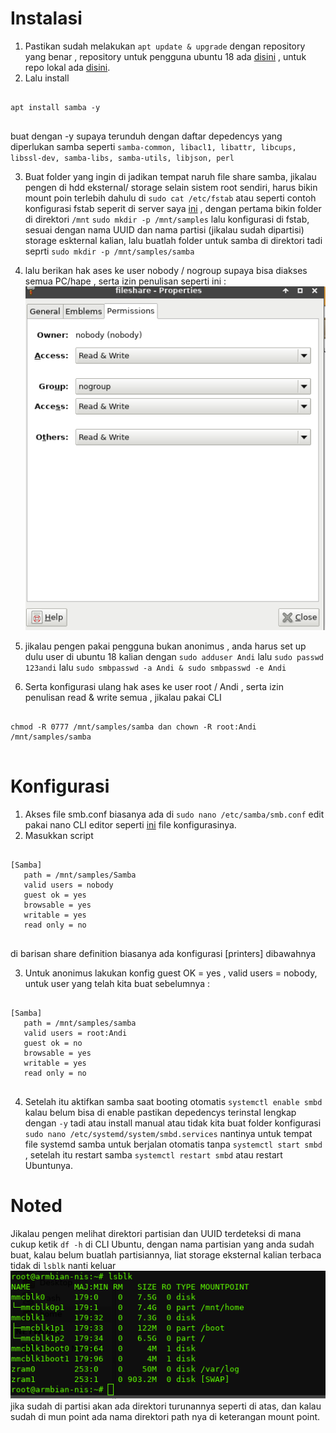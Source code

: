 # Instalasi
1. Pastikan sudah melakukan `apt update & upgrade` dengan repository yang benar , repository untuk pengguna ubuntu 18 ada [disini](https://github.com/rafi-sudo/samba4/blob/94820741274920a2ed6c1c9a5f0ca4ff5bb8ef8a/sources.list) , untuk repo lokal ada [disini](https://www.linuxsec.org/2018/08/repository-ubuntu-bionic-beaver.html).
2. Lalu install
<pre>
<code id="code-block">
apt install samba -y
</code>
</pre>
buat dengan -y supaya terunduh dengan daftar depedencys yang diperlukan samba seperti `samba-common, libacl1, libattr, libcups, libssl-dev, samba-libs, samba-utils, libjson, perl`

3. Buat folder yang ingin di jadikan tempat naruh file share samba, jikalau pengen di hdd eksternal/ storage selain sistem root sendiri, harus bikin mount poin terlebih dahulu di `sudo cat /etc/fstab` atau seperti contoh konfigurasi fstab seperit di server saya [ini](https://github.com/rafisudo/samba4/blob/639aab897587c89c3830a19bb23f3e957f690888/fstab) , dengan pertama bikin folder di direktori `/mnt` `sudo mkdir -p /mnt/samples` lalu konfigurasi di fstab, sesuai dengan nama UUID dan nama partisi (jikalau sudah dipartisi) storage eskternal kalian, lalu buatlah folder untuk samba di direktori tadi seprti `sudo mkdir -p /mnt/samples/samba`
4. lalu berikan hak ases ke user nobody / nogroup supaya bisa diakses semua PC/hape , serta izin penulisan seperti ini : 
![](https://github.com/rafi-sudo/samba4/blob/main/Screenshot_2024-11-07_06-58-49.png)

5. jikalau pengen pakai pengguna bukan anonimus , anda harus set up dulu user di ubuntu 18 kalian dengan `sudo adduser Andi` lalu `sudo passwd 123andi` lalu `sudo smbpasswd -a Andi & sudo smbpasswd -e Andi`
6. Serta konfigurasi ulang hak ases ke user root / Andi , serta izin penulisan read & write semua , jikalau pakai CLI
<pre>
<code id="code-block">
chmod -R 0777 /mnt/samples/samba dan chown -R root:Andi /mnt/samples/samba
</code>
</pre>

# Konfigurasi
1. Akses file smb.conf biasanya ada di `sudo nano /etc/samba/smb.conf` edit pakai nano CLI editor seperti [ini](https://github.com/rafi-sudo/samba4/blob/1e015cfcaa47b70b2d2924c09a755093d310fb1f/smb.conf) file konfigurasinya.
2. Masukkan script
<pre>
<code id="code-block">
[Samba]
   path = /mnt/samples/Samba
   valid users = nobody
   guest ok = yes
   browsable = yes
   writable = yes
   read only = no
</code>
</pre>

di barisan share definition biasanya ada konfigurasi [printers] dibawahnya

3. Untuk anonimus lakukan konfig guest OK = yes , valid users = nobody, untuk user yang telah kita buat sebelumnya :
<pre>
<code id="code-block">
[Samba]
   path = /mnt/samples/samba
   valid users = root:Andi
   guest ok = no
   browsable = yes
   writable = yes
   read only = no
</code>
</pre>

4. Setelah itu aktifkan samba saat booting otomatis `systemctl enable smbd` kalau belum bisa di enable pastikan depedencys terinstal lengkap dengan `-y` tadi atau install manual atau tidak kita buat folder konfigurasi `sudo nano /etc/systemd/system/smbd.services` nantinya untuk tempat file systemd samba untuk berjalan otomatis tanpa `systemctl start smbd` , setelah itu restart samba `systemctl restart smbd` atau restart Ubuntunya.

# Noted
Jikalau pengen melihat direktori partisian dan UUID terdeteksi di mana cukup ketik `df -h` di CLI Ubuntu, dengan nama partisian yang anda sudah buat, kalau belum buatlah partisiannya, liat storage eksternal kalian terbaca tidak di `lsblk` nanti keluar 
![](https://github.com/rafi-sudo/samba4/blob/65a43d17cd23ce27eefebc6ed56cf43b7b011d1d/Screenshot_2024-11-07_07-49-44.png)
jika sudah di partisi akan ada direktori turunannya seperti di atas, dan kalau sudah di mun point ada nama direktori path nya di keterangan mount point.
